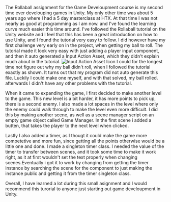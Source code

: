 The Rollaball assignment for the Game Develoupment course is my second time ever develouping games in Unity. My only other time was about 5 years ago where I had a 5 day masterclass at HTX. At that time I was not nearly as good at programming as I am now. and I've found the learning curve much easier this time around. I've followed the Rollaball tutorial on the Unity website and I feel that this has been a great introduction on how to use Unity, and I found the tutorial very easy to follow. I did however have my first challenge very early on in the project, when getting my ball to roll. The tutorial made it look very easy with just adding a player input component, and then it auto generated a Input Action Asset, which they didn't explain much about in the tutorial.
![Input Action Asset Icon](image.png)
I could for the longest time not figure out why my ball didn't roll, when I followed the tutorial exactly as shown. It turns out that my program did not auto generate this file. Luckily I could make one myself, and with that solved, my ball rolled. afterwards I didn't have any other problems with the tutorial.

When it came to expanding the game, I first decided to make another level to the game. This new level is a bit harder, it has more points to pick up, there is a second enemy. I also made a lot spaces in the level where only the enemy could walk through to make the level even more difficult. I did this by making another scene, as well as a scene manager script on an empty game object called Game Manager. In the first scene i added a butten, that takes the player to the next level when clicked.

Lastly I also added a timer, as I thougt it could make the game more competetive and more fun, since getting all the points otherwise would be a little one and done. I made a singleton timer class. I needed the value of the timer to transfer between scenes, and it took some time to make it work right, as it at first wouldn't set the text properly when changing scenes.Eventually i got it to work by changing from getting the timer instance by searching the scene for the component to just making the instance public and getting it from the timer singleton class.

Overall, I have learned a lot during this small asignment and I would recommend this turorial to anyone just starting out game develoupment in Unity.